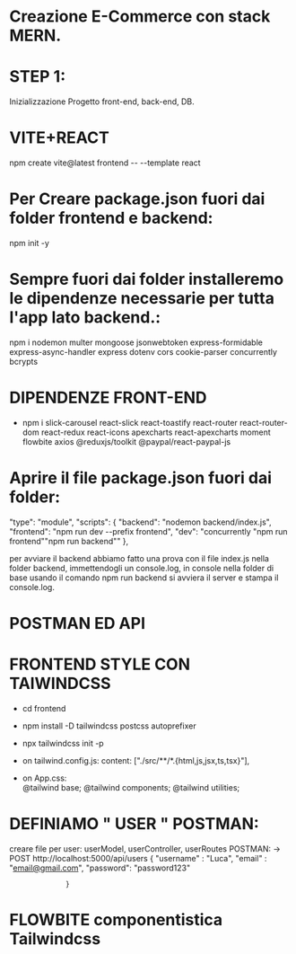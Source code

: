 # Creazione E-Commerce con stack MERN.

# STEP 1:
Inizializzazione Progetto front-end, back-end, DB.

# VITE+REACT
npm create vite@latest frontend -- --template react


# Per Creare package.json fuori dai folder frontend e backend:
npm init -y

# Sempre fuori dai folder installeremo le dipendenze necessarie per tutta l'app lato backend.:
npm i nodemon multer mongoose jsonwebtoken express-formidable express-async-handler express dotenv cors cookie-parser concurrently bcrypts

#



# DIPENDENZE FRONT-END
- npm i slick-carousel react-slick react-toastify react-router react-router-dom react-redux react-icons apexcharts react-apexcharts moment flowbite axios @reduxjs/toolkit @paypal/react-paypal-js


# Aprire il file package.json fuori dai folder:
  "type": "module",
 "scripts": {
    "backend": "nodemon backend/index.js",
    "frontend": "npm run dev --prefix frontend",
    "dev": "concurrently \"npm run frontend\"\"npm run backend\""
  },

  per avviare il backend abbiamo fatto una prova con il file index.js nella folder backend, immettendogli un console.log, in console nella folder di base usando il comando npm run backend si avviera il server e stampa il console.log.



# POSTMAN ED API 



# FRONTEND STYLE CON TAIWINDCSS
- cd frontend
- npm install -D tailwindcss postcss autoprefixer
- npx tailwindcss init -p

- on tailwind.config.js:     content: ["./src/**/*.{html,js,jsx,ts,tsx}"],

- on App.css:  
            @tailwind base;
            @tailwind components;
            @tailwind utilities;



# DEFINIAMO " USER " POSTMAN:
creare file per user: userModel, userController, userRoutes
POSTMAN: -> POST http://localhost:5000/api/users
                  {
                      "username" : "Luca",
                      "email" : "email@gmail.com",
                      "password": "password123"

                  }



# FLOWBITE componentistica Tailwindcss



#



#



#




